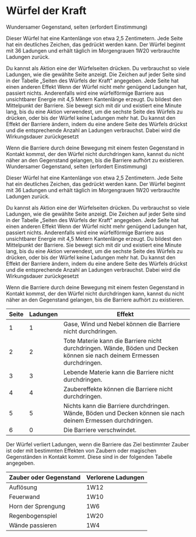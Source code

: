 # Würfel der Kraft

Wundersamer Gegenstand, selten (erfordert Einstimmung)

Dieser Würfel hat eine Kantenlänge von etwa 2,5 Zentimetern. Jede Seite hat ein deutliches Zeichen, das gedrückt werden kann. Der Würfel beginnt mit 36 Ladungen und erhält täglich im Morgengrauen 1W20 verbrauchte Ladungen zurück.

Du kannst als Aktion eine der Würfelseiten drücken. Du verbrauchst so viele Ladungen, wie die gewählte Seite anzeigt. Die Zeichen auf jeder Seite sind in der Tabelle „Seiten des Würfels der Kraft" angegeben. Jede Seite hat einen anderen Effekt Wenn der Würfel nicht mehr genügend Ladungen hat, passiert nichts. Anderenfalls wird eine würfelförmige Barriere aus unsichtbarer Energie mit 4,5 Metern Kantenlänge erzeugt. Du bildest den Mittelpunkt der Barriere. Sie bewegt sich mit dir und existiert eine Minute lang, bis du eine Aktion verwendest, um die sechste Seite des Würfels zu drücken, oder bis der Würfel keine Ladungen mehr hat. Du kannst den Effekt der Barriere ändern, indem du eine andere Seite des Würfels drückst und die entsprechende Anzahl an Ladungen verbrauchst. Dabei wird die Wirkungsdauer zurückgesetzt

Wenn die Barriere durch deine Bewegung mit einem festen Gegenstand in Kontakt kommst, der den Würfel nicht durchdringen kann, kannst du nicht näher an den Gegenstand gelangen, bis die Barriere aufhört zu existieren.
Wundersamer Gegenstand, selten (erfordert Einstimmung)

Dieser Würfel hat eine Kantenlänge von etwa 2,5 Zentimetern. Jede Seite hat ein deutliches Zeichen, das gedrückt werden kann. Der Würfel beginnt mit 36 Ladungen und erhält täglich im Morgengrauen 1W20 verbrauchte Ladungen zurück.

Du kannst als Aktion eine der Würfelseiten drücken. Du verbrauchst so viele Ladungen, wie die gewählte Seite anzeigt. Die Zeichen auf jeder Seite sind in der Tabelle „Seiten des Würfels der Kraft" angegeben. Jede Seite hat einen anderen Effekt Wenn der Würfel nicht mehr genügend Ladungen hat, passiert nichts. Anderenfalls wird eine würfelförmige Barriere aus unsichtbarer Energie mit 4,5 Metern Kantenlänge erzeugt. Du bildest den Mittelpunkt der Barriere. Sie bewegt sich mit dir und existiert eine Minute lang, bis du eine Aktion verwendest, um die sechste Seite des Würfels zu drücken, oder bis der Würfel keine Ladungen mehr hat. Du kannst den Effekt der Barriere ändern, indem du eine andere Seite des Würfels drückst und die entsprechende Anzahl an Ladungen verbrauchst. Dabei wird die Wirkungsdauer zurückgesetzt

Wenn die Barriere durch deine Bewegung mit einem festen Gegenstand in Kontakt kommst, der den Würfel nicht durchdringen kann, kannst du nicht näher an den Gegenstand gelangen, bis die Barriere aufhört zu existieren.

|Seite|Ladungen|Effekt|
|-|-|-|
|1|1|Gase, Wind und Nebel können die Barriere nicht durchdringen.|
|2|2|Tote Materie kann die Barriere nicht durchdringen. Wände, Böden und Decken können sie nach deinem Ermessen durchdringen.|
|3|3|Lebende Materie kann die Barriere nicht durchdringen.|
|4|4|Zaubereffekte können die Barriere nicht durchdringen.|
|5|5|Nichts kann die Barriere durchdringen. Wände, Böden und Decken können sie nach deinem Ermessen durchdringen.|
|6|0|Die Barriere verschwindet.|

Der Würfel verliert Ladungen, wenn die Barriere das Ziel bestimmter Zauber ist oder mit bestimmten Effekten von Zaubern oder magischen Gegenständen in Kontakt kommt. Diese sind in der folgenden Tabelle angegeben.

|Zauber oder Gegenstand|Verlorene Ladungen|
|-|-|
|Auflösung|1W12|
|Feuerwand|1W10|
|Horn der Sprengung|1W6|
|Regenbogenspiel|1W20|
|Wände passieren|1W4|
